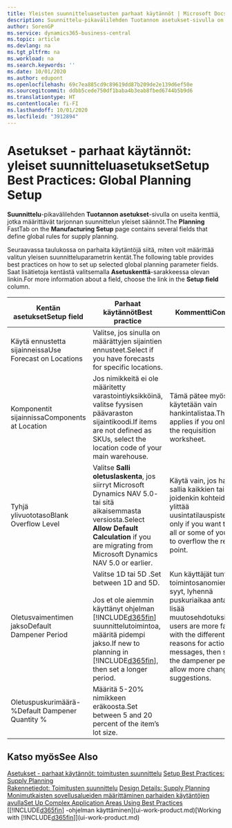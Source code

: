 ```yaml
---
title: Yleisten suunnitteluasetusten parhaat käytännöt | Microsoft Docs
description: Suunnittelu-pikavälilehden Tuotannon asetukset-sivulla on useita kenttiä, jotka määrittävät tarjonnan suunnittelun yleiset säännöt.
author: SorenGP
ms.service: dynamics365-business-central
ms.topic: article
ms.devlang: na
ms.tgt_pltfrm: na
ms.workload: na
ms.search.keywords: ''
ms.date: 10/01/2020
ms.author: edupont
ms.openlocfilehash: 69c7ea885cd9c89619dd87b209de2e139d6ef50e
ms.sourcegitcommit: ddbb5cede750df1baba4b3eab8fbed6744b5b9d6
ms.translationtype: HT
ms.contentlocale: fi-FI
ms.lasthandoff: 10/01/2020
ms.locfileid: "3912894"
---
```

# <a name="setup-best-practices-global-planning-setup"></a><span data-ttu-id="37d3c-103">Asetukset - parhaat käytännöt: yleiset suunnitteluasetukset</span><span class="sxs-lookup"><span data-stu-id="37d3c-103">Setup Best Practices: Global Planning Setup</span></span>
<span data-ttu-id="37d3c-104">**Suunnittelu**-pikavälilehden **Tuotannon asetukset**-sivulla on useita kenttiä, jotka määrittävät tarjonnan suunnittelun yleiset säännöt.</span><span class="sxs-lookup"><span data-stu-id="37d3c-104">The **Planning** FastTab on the **Manufacturing Setup** page contains several fields that define global rules for supply planning.</span></span>  

 <span data-ttu-id="37d3c-105">Seuraavassa taulukossa on parhaita käytäntöjä siitä, miten voit määrittää valitun yleisen suunnitteluparametrin kentät.</span><span class="sxs-lookup"><span data-stu-id="37d3c-105">The following table provides best practices on how to set up selected global planning parameter fields.</span></span> <span data-ttu-id="37d3c-106">Saat lisätietoja kentästä valitsemalla **Asetuskenttä**-sarakkeessa olevan linkin.</span><span class="sxs-lookup"><span data-stu-id="37d3c-106">For more information about a field, choose the link in the **Setup field** column.</span></span>  

|<span data-ttu-id="37d3c-107">Kentän asetukset</span><span class="sxs-lookup"><span data-stu-id="37d3c-107">Setup field</span></span>|<span data-ttu-id="37d3c-108">Parhaat käytännöt</span><span class="sxs-lookup"><span data-stu-id="37d3c-108">Best practice</span></span>|<span data-ttu-id="37d3c-109">Kommentti</span><span class="sxs-lookup"><span data-stu-id="37d3c-109">Comment</span></span>|  
|-----------------|-------------------|-------------|  
|<span data-ttu-id="37d3c-110">Käytä ennustetta sijainneissa</span><span class="sxs-lookup"><span data-stu-id="37d3c-110">Use Forecast on Locations</span></span>|<span data-ttu-id="37d3c-111">Valitse, jos sinulla on määrättyjen sijaintien ennusteet.</span><span class="sxs-lookup"><span data-stu-id="37d3c-111">Select if you have forecasts for specific locations.</span></span>||  
|<span data-ttu-id="37d3c-112">Komponentit sijainnissa</span><span class="sxs-lookup"><span data-stu-id="37d3c-112">Components at Location</span></span>|<span data-ttu-id="37d3c-113">Jos nimikkeitä ei ole määritetty varastointiyksikköinä, valitse fyysisen päävaraston sijaintikoodi.</span><span class="sxs-lookup"><span data-stu-id="37d3c-113">If items are not defined as SKUs, select the location code of your main warehouse.</span></span>|<span data-ttu-id="37d3c-114">Tämä pätee myös, jos käytetään vain hankintalistaa.</span><span class="sxs-lookup"><span data-stu-id="37d3c-114">This also applies if you only use the requisition worksheet.</span></span>|  
|<span data-ttu-id="37d3c-115">Tyhjä ylivuototaso</span><span class="sxs-lookup"><span data-stu-id="37d3c-115">Blank Overflow Level</span></span>|<span data-ttu-id="37d3c-116">Valitse **Salli oletuslaskenta**, jos siirryt Microsoft Dynamics NAV 5.0- tai sitä aikaisemmasta versiosta.</span><span class="sxs-lookup"><span data-stu-id="37d3c-116">Select **Allow Default Calculation** if you are migrating from Microsoft Dynamics NAV 5.0 or earlier.</span></span>|<span data-ttu-id="37d3c-117">Käytä vain, jos haluat sallia kaikkien tai joidenkin kohteiden ylittää uusintatilauspisteen.</span><span class="sxs-lookup"><span data-stu-id="37d3c-117">Use only if you want to allow all or some of your items to overflow the reorder point.</span></span>|  
|<span data-ttu-id="37d3c-118">Oletusvaimentimen jakso</span><span class="sxs-lookup"><span data-stu-id="37d3c-118">Default Dampener Period</span></span>|<span data-ttu-id="37d3c-119">Valitse 1D tai 5D .</span><span class="sxs-lookup"><span data-stu-id="37d3c-119">Set between 1D and 5D.</span></span><br /><br /> <span data-ttu-id="37d3c-120">Jos et ole aiemmin käyttänyt ohjelman [!INCLUDE[d365fin](includes/d365fin_md.md)] suunnittelutoimintoa, määritä pidempi jakso.</span><span class="sxs-lookup"><span data-stu-id="37d3c-120">If new to planning in [!INCLUDE[d365fin](includes/d365fin_md.md)], then set a longer period.</span></span>|<span data-ttu-id="37d3c-121">Kun käyttäjät tuntevat toimintosanomien eri syyt, lyhennä puskuriaikaa antaaksesi lisää muutosehdotuksia.</span><span class="sxs-lookup"><span data-stu-id="37d3c-121">When users are more familiar with the different reasons for action messages, then shorten the dampener period to allow more change suggestions.</span></span>|  
|<span data-ttu-id="37d3c-122">Oletuspuskurimäärä-%</span><span class="sxs-lookup"><span data-stu-id="37d3c-122">Default Dampener Quantity %</span></span>|<span data-ttu-id="37d3c-123">Määritä 5-20% nimikkeen eräkoosta.</span><span class="sxs-lookup"><span data-stu-id="37d3c-123">Set between 5 and 20 percent of the item’s lot size.</span></span>||  

## <a name="see-also"></a><span data-ttu-id="37d3c-124">Katso myös</span><span class="sxs-lookup"><span data-stu-id="37d3c-124">See Also</span></span>  
 <span data-ttu-id="37d3c-125">[Asetukset - parhaat käytännöt: toimitusten suunnittelu](setup-best-practices-supply-planning.md) </span><span class="sxs-lookup"><span data-stu-id="37d3c-125">[Setup Best Practices: Supply Planning](setup-best-practices-supply-planning.md) </span></span>  
 <span data-ttu-id="37d3c-126">[Rakennetiedot: Toimitusten suunnittelu](design-details-supply-planning.md) </span><span class="sxs-lookup"><span data-stu-id="37d3c-126">[Design Details: Supply Planning](design-details-supply-planning.md) </span></span>  
 [<span data-ttu-id="37d3c-127">Monimutkaisten sovellusalueiden määrittäminen parhaiden käytäntöjen avulla</span><span class="sxs-lookup"><span data-stu-id="37d3c-127">Set Up Complex Application Areas Using Best Practices</span></span>](set-up-complex-application-areas-using-best-practices.md)  
 <span data-ttu-id="37d3c-128">[[!INCLUDE[d365fin](includes/d365fin_md.md)] -ohjelman käyttäminen](ui-work-product.md)</span><span class="sxs-lookup"><span data-stu-id="37d3c-128">[Working with [!INCLUDE[d365fin](includes/d365fin_md.md)]](ui-work-product.md)</span></span>
